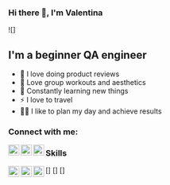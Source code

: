 ### Hi there 👋, I'm Valentina

![]

## I'm a beginner QA engineer
- 💪 I love doing product reviews
- 🎉 Love group workouts and aesthetics
- 🥅 Constantly learning new things
- ⚡ I love to travel
- 🤹🏽 I like to plan my day and achieve results

### Connect with me:

[<img align="left" alt="RomanovaValentina | LinkedIn" width="22px" src="https://cdn.jsdelivr.net/npm/simple-icons@v3/icons/linkedin.svg" />][linkedin]
[<img align="left" alt="RomanovaValentina | Instagram" width="22px" src="https://cdn.jsdelivr.net/npm/simple-icons@v3/icons/instagram.svg" />][instagram]
[<img align="left" alt="RomanovaValentina | VK" width="22px" src="https://cdn.jsdelivr.net/npm/simple-icons@v3/icons/vk.svg" />][vk]

### Skills

[<img align="left" alt="RomanovaValentina | Git " width="22px" src="https://upload.wikimedia.org/wikipedia/commons/e/e0/Git-logo.svg" />]
[<img align="left" alt="RomanovaValentina | Postman " width="22px" src="https://getlogovector.com/wp-content/uploads/2020/07/postman-inc-logo-vector.svg" />]
[<img align="left" alt="RomanovaValentina | JSON " width="22px" src="https://moralis.io/wp-content/uploads/2021/06/jsonlogo.svg" />]


<br />

[linkedin]: https://www.linkedin.com/in/valentina-romanova-1b948922a/
[instagram]: https://www.instagram.com/valentina__here/
[vk]: https://vk.com/lady_strikes
